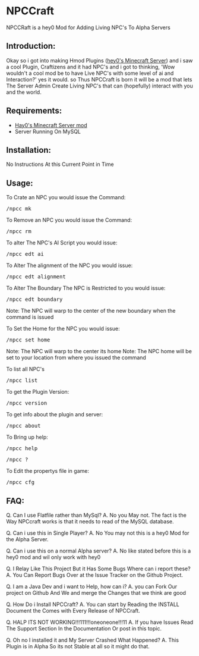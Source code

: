 # NPCCraft 

NPCCRaft is a hey0 Mod for Adding Living NPC's To Alpha Servers

## Introduction:

Okay so i got into making Hmod Plugins (<a href="https://github.com/traitor/Minecraft-Server-Mod">hey0's Minecraft Server</a>) and i saw a cool Plugin,
Craftizens and it had NPC's and i got to thinking, 'Wow wouldn't a cool mod be to have Live NPC's with some level of ai and Interaction?' 
yes it would. so Thus NPCCraft is born it will be a mod that lets The Server Admin Create Living NPC's that can (hopefully) interact with you and the world. 

## Requirements:
<ul>
<li><a href="">Hay0's Minecraft Server mod </a></li>
<li>Server Running On MySQL</li>
</ul>
	
## Installation:

No Instructions At this Current Point in Time

## Usage:

To Crate an NPC you would issue the Command:

<pre>
/npcc mk <name> <aiscript> <alignment(good|evil|chaotic|neutral)> <boundaryname>
</pre>

To Remove an NPC you would issue the Command:

<pre>
/npcc rm <name>
</pre>
To alter The NPC's AI Script you would issue:

<pre>
/npcc edt ai <name> <aiscript>
</pre>
To Alter The alignment of the NPC you would issue:

<pre>
/npcc edt alignment <name>  <alignment(good|evil|chaotic|neutral)>
</pre>
To Alter The Boundary The NPC is Restricted to you would issue:

<pre>
/npcc edt boundary <name> <boundaryname>
</pre>
Note: The NPC will warp to the center of the new boundary when the command is issued

To Set the Home for the NPC you would issue:

<pre>
/npcc set home <name>
</pre>
Note: The NPC will warp to the center its home
Note: The NPC home will be set to your location from where you issued the command

To list all NPC's
<pre>
/npcc list
</pre>
 To get the Plugin Version:
<pre>
/npcc version
</pre>

To get info about the plugin and server:
<pre>
/npcc about
</pre>

To Bring up help:
<pre>
/npcc help <if(!command) lists commands>
</pre>
<pre>
/npcc ? <if(!command) lists commands>
</pre>

To Edit the propertys file in game:
<pre>
/npcc cfg <get|set|toggle> <propnaem> <if(set) == propvalue>
</pre>

## FAQ:

Q. Can I use Flatfile rather than MySql?
A. No you May not. The fact is the Way NPCcraft works is that it needs to read of the MySQL database.


Q. Can i use this in Single Player?
A. No You may not this is a hey0 Mod for the Alpha Server.


Q. Can i use this on a normal Alpha server?
A. No like stated before this is a hey0 mod and wil only work with hey0


Q. I Relay Like This Project But it Has Some Bugs Where can i report these?
A. You Can Report Bugs Over at the Issue Tracker on the Github Project.


Q. I am a Java Dev and i want to Help, how can i?
A. you can Fork Our project on Github And We and merge the Changes that we think are good

Q. How Do i Install NPCCraft?
A. You can start by Reading the INSTALL Document the Comes with Every Release of NPCCraft.

Q. HALP ITS NOT WORKING!!!111!!!oneoneone!!!11
A. If you have Issues Read The Support Section In the Documentation Or post in this topic.

Q. Oh no I installed it and My Server Crashed What Happened?
A. This Plugin is in Alpha So its not Stable at all so it might do that.